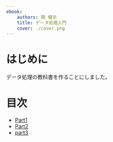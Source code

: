 ```yaml
---
ebook:
    authors: 関 健志
    title: データ処理入門
    cover: ./cover.png
---
```

# はじめに
データ処理の教科書を作ることにしました。

# 目次
- [Part1](/book/common/Introduction_to_Data_Processing.md)
- [Part2](/book/byPython/Data_Processing_with_Python.md)
- [part3](/book/byExcel/Data_Processing_with_Excel.md)
